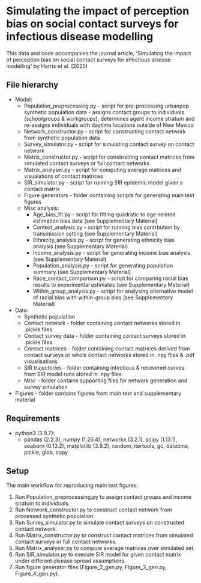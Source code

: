 # Simulating the impact of perception bias on social contact surveys for infectious disease modelling
This data and code accompanies the journal article, 'Simulating the impact of perception bias on social contact surveys for infectious disease modelling' by Harris et al. (2025)
## File hierarchy 
- Model:
    - Population_preprocessing.py - script for pre-processing urbanpop synthetic population data - assigns contact groups to individuals (schoolgroups & workgroups), determines agent income stratum and re-assigns individuals with daytime locations outside of New Mexico
    - Network_constructor.py - script for constructing contact network from synthetic population data
    - Survey_simulator.py - script for simulating contact survey on contact network
    - Matrix_constructor.py - script for constructing contact matrices from simulated contact surveys or full contact networks
    - Matrix_analyser.py - script for computing average matrices and visualations of contact matrices
    - SIR_simulator.py - script for running SIR epidemic model given a contact matrix
    - Figure generators - folder containing scripts for generating main text figures
    - Misc analysis:
        - Age_bias_fit.py - script for fitting quadratic to age-related estimation bias data (see Supplementary Material)
        - Context_analysis.py - script for running bias contrbution by transmission setting (see Supplementary Material)
        - Ethnicity_analysis.py - script for generating ethnicity bias analysis (see Supplementary Material)
        - Income_analysis.py - script for generating income bias analysis (see Supplementary Material)
        - Population_analysis.py - script for generating population summary (see Supplementary Material)
        - Race_contact_comparison.py - script for comparing racial bias results to experimental estimates (see Supplementary Material)
        - Within_group_analysis.py - script for analysing alternative model of racial bias with within-group bias (see Supplementary Material)
- Data:
    - Synthetic population
    - Contact network - folder containing contact networks stored in .pickle files
    - Contact survey data - folder containing contact surveys stored in .pickle files
    - Contact matrices - folder containing contact matrices derived from contact surveys or whole contact networks stored in .npy files & .pdf visualisations
    - SIR trajectories - folder containing infectious & recovered curves from SIR model runs stored in .npy files
    - Misc - folder contains supporting files for network generation and survey simulation
- Figures - folder contains figures from main text and supplementary material

## Requirements
- python3 (3.9.7):
    - pandas (2.2.3), numpy (1.26.4), networkx (3.2.1), scipy (1.13.1), seaborn (0.13.2), matplotlib (3.9.2), random, itertools, gc, datetime, pickle, glob, copy

## Setup
The main workflow for reproducing main text figures:
1.  Run Population_preprocessing.py to assign contact groups and income stratum to individuals.
2.  Run Network_constructor.py to construct contact network from processed synthetic population.
3.  Run Survey_simulator.py to simulate contact surveys on constructed contact network.
4.  Run Matrix_constructor.py to construct contact matrices from simulated contact surveys or full contact networks.
5.  Run Matrix_analyser.py to compute average matrices over simulated set. 
6.  Run SIR_simulator.py to execute SIR model for given contact matrix under different disease spread assumptions.
7.  Run figure generator files (Figure_2_gen.py, Figure_3_gen.py, Figure_4_gen.py).
